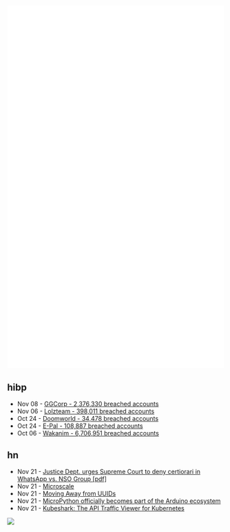 ![Metrics](https://raw.githubusercontent.com/phixion/phixion/master/metrics.svg)

## hibp

<!--
for https://github.com/phixion/phixion/blob/main/.github/workflows/feeds.yml
-->
<!--START_SECTION:haveibeenpwnd-->
- Nov 08 - [GGCorp - 2,376,330 breached accounts](https://haveibeenpwned.com/PwnedWebsites#GGCorp)
- Nov 06 - [Lolzteam - 398,011 breached accounts](https://haveibeenpwned.com/PwnedWebsites#Lolzteam)
- Oct 24 - [Doomworld - 34,478 breached accounts](https://haveibeenpwned.com/PwnedWebsites#Doomworld)
- Oct 24 - [E-Pal - 108,887 breached accounts](https://haveibeenpwned.com/PwnedWebsites#EPal)
- Oct 06 - [Wakanim - 6,706,951 breached accounts](https://haveibeenpwned.com/PwnedWebsites#Wakanim)
<!--END_SECTION:haveibeenpwnd-->

## hn

<!--
for https://github.com/phixion/phixion/blob/main/.github/workflows/feeds.yml
-->
<!--START_SECTION:hn-->
- Nov 21 - [Justice Dept. urges Supreme Court to deny certiorari in WhatsApp vs. NSO Group [pdf]](https://www.supremecourt.gov/DocketPDF/21/21-1338/247116/20221121154250394_NSO%20v.%20WhatsAppp%20CVSG.pdf)
- Nov 21 - [Microscale](http://alestsurko.by/microscale/)
- Nov 21 - [Moving Away from UUIDs](https://neilmadden.blog/2018/08/30/moving-away-from-uuids/)
- Nov 21 - [MicroPython officially becomes part of the Arduino ecosystem](https://blog.arduino.cc/2022/11/10/micropython-officially-becomes-part-of-the-arduino-ecosystem/)
- Nov 21 - [Kubeshark: The API Traffic Viewer for Kubernetes](https://github.com/kubeshark/kubeshark)
<!--END_SECTION:hn-->

<!--
for https://yhype.me
-->
![](https://hit.yhype.me/github/profile?user_id=13013670)
